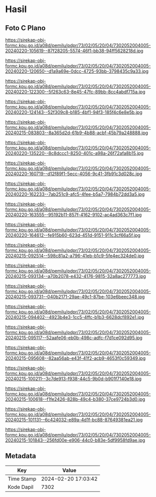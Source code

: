 # Hasil

## Foto C Plano

https://sirekap-obj-formc.kpu.go.id/a08d/pemilu/pdpr/73/02/05/20/04/7302052004005-20240220-105619--87f28205-5574-46f1-bb38-94ff5628218d.jpg

https://sirekap-obj-formc.kpu.go.id/a08d/pemilu/pdpr/73/02/05/20/04/7302052004005-20240220-120650--d1a9a69e-0dcc-4725-93bb-3798435c9a33.jpg

https://sirekap-obj-formc.kpu.go.id/a08d/pemilu/pdpr/73/02/05/20/04/7302052004005-20240220-122300--5f263c63-8e45-47fc-89bb-8cc4abdf715a.jpg

https://sirekap-obj-formc.kpu.go.id/a08d/pemilu/pdpr/73/02/05/20/04/7302052004005-20240220-124143--52f309c8-b185-4bf1-94f3-185f4c6e8e5b.jpg

https://sirekap-obj-formc.kpu.go.id/a08d/pemilu/pdpr/73/02/05/20/04/7302052004005-20240215-083803--8a365d2d-61b9-4b88-acbf-45b79a248888.jpg

https://sirekap-obj-formc.kpu.go.id/a08d/pemilu/pdpr/73/02/05/20/04/7302052004005-20240220-135220--8c8dccc1-8250-401c-a98a-26f72afa8b15.jpg

https://sirekap-obj-formc.kpu.go.id/a08d/pemilu/pdpr/73/02/05/20/04/7302052004005-20240220-160719--d12f89f1-5ecc-4056-9c41-3fb91c3d028c.jpg

https://sirekap-obj-formc.kpu.go.id/a08d/pemilu/pdpr/73/02/05/20/04/7302052004005-20240220-162233--7ab251c9-afc5-4fee-b5a7-7984b72dd3a5.jpg

https://sirekap-obj-formc.kpu.go.id/a08d/pemilu/pdpr/73/02/05/20/04/7302052004005-20240220-163555--95192b11-857f-4162-9102-ac4ad363c7f1.jpg

https://sirekap-obj-formc.kpu.go.id/a08d/pemilu/pdpr/73/02/05/20/04/7302052004005-20240220-164612--fe915b60-623d-451d-9151-911c3cf66a5f.jpg

https://sirekap-obj-formc.kpu.go.id/a08d/pemilu/pdpr/73/02/05/20/04/7302052004005-20240215-092514--598c81a2-a796-41eb-b1c9-5fe4ec324de0.jpg

https://sirekap-obj-formc.kpu.go.id/a08d/pemilu/pdpr/73/02/05/20/04/7302052004005-20240215-093134--a70b2078-e432-4176-9815-32a8ac277773.jpg

https://sirekap-obj-formc.kpu.go.id/a08d/pemilu/pdpr/73/02/05/20/04/7302052004005-20240215-093731--040b2171-29ae-49c1-87be-103e6beec348.jpg

https://sirekap-obj-formc.kpu.go.id/a08d/pemilu/pdpr/73/02/05/20/04/7302052004005-20240215-094402--4923b4e3-1cc5-4ffc-b1b3-6628dcf892e1.jpg

https://sirekap-obj-formc.kpu.go.id/a08d/pemilu/pdpr/73/02/05/20/04/7302052004005-20240215-095117--52aafe06-eb0b-498c-adfc-f7d1ce092d95.jpg

https://sirekap-obj-formc.kpu.go.id/a08d/pemilu/pdpr/73/02/05/20/04/7302052004005-20240215-095608--82aa56ab-e43f-41f2-acb9-4653f0c59349.jpg

https://sirekap-obj-formc.kpu.go.id/a08d/pemilu/pdpr/73/02/05/20/04/7302052004005-20240215-100211--3c7de913-f938-44c5-9b0d-b901f7140e18.jpg

https://sirekap-obj-formc.kpu.go.id/a08d/pemilu/pdpr/73/02/05/20/04/7302052004005-20240215-100618--f1fe2426-828b-49c4-b380-37ce9724b3d0.jpg

https://sirekap-obj-formc.kpu.go.id/a08d/pemilu/pdpr/73/02/05/20/04/7302052004005-20240215-101131--6c424032-e89a-4d1f-bc88-87649381ea21.jpg

https://sirekap-obj-formc.kpu.go.id/a08d/pemilu/pdpr/73/02/05/20/04/7302052004005-20240215-101843--256fd00e-e906-44c0-b83e-5df9958fd9ae.jpg


## Metadata

| Key        | Value               |
| ---------- | ------------------- |
| Time Stamp | 2024-02-20 17:03:42 |
| Kode Dapil | 7302                |



